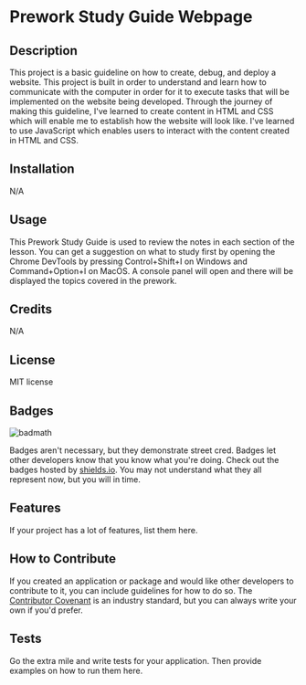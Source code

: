 # Prework Study Guide Webpage

## Description

This project is a basic guideline on how to create, debug, and deploy a website. This project is built in order to understand and learn how to communicate with the computer in order for it to execute tasks that will be implemented on the website being developed. Through the journey of making this guideline, I've learned to create content in HTML and CSS which will enable me to establish how the website will look like. I've learned to use JavaScript which enables users to interact with the content created in HTML and CSS.

## Installation

N/A

## Usage

This Prework Study Guide is used to review the notes in each section of the lesson. You can get a suggestion on what to study first by opening the Chrome DevTools by pressing Control+Shift+I on Windows and Command+Option+I on MacOS. A console panel will open and there will be displayed the topics covered in the prework.

## Credits

N/A

## License

MIT license

## Badges

![badmath](https://img.shields.io/github/languages/top/nielsenjared/badmath)

Badges aren't necessary, but they demonstrate street cred. Badges let other developers know that you know what you're doing. Check out the badges hosted by [shields.io](https://shields.io/). You may not understand what they all represent now, but you will in time.

## Features

If your project has a lot of features, list them here.

## How to Contribute

If you created an application or package and would like other developers to contribute to it, you can include guidelines for how to do so. The [Contributor Covenant](https://www.contributor-covenant.org/) is an industry standard, but you can always write your own if you'd prefer.

## Tests

Go the extra mile and write tests for your application. Then provide examples on how to run them here.